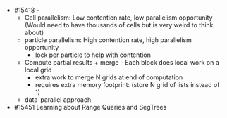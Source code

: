 - #15418 -
	- Cell parallelism: Low contention rate, low parallelism opportunity (Would need to have thousands of cells but is very weird to think about)
	- particle parallelism: High contention rate, high parallelism opportunity
		- lock per particle to help with contention
	- Compute partial results + merge - Each block does local work on a local grid
		- extra work to merge N grids at end of computation
		- requires extra memory footprint: (store N grid of lists instead of 1)
	- data-parallel approach
- #15451 Learning about Range Queries and SegTrees
